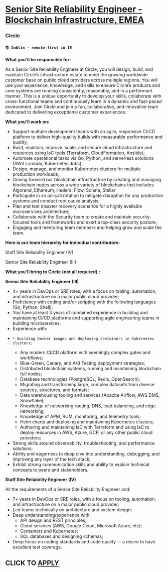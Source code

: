 # [Senior Site Reliability Engineer - Blockchain Infrastructure, EMEA](https://www.remotewlb.com/apply/senior-site-reliability-engineer-blockchain-infrastructure-emea)  
### Circle  
#### `🌎 Dublin - remote first in IE`  

**What you’ll be responsible for:**

As a Senior Site Reliability Engineer at Circle, you will design, build, and maintain Circle’s infrastructure estate to meet the growing worldwide customer base on public cloud providers across multiple regions. You will use your experience, knowledge, and skills to ensure Circle’s products and core systems are running consistently, reasonably, and in a performant manner. This is a unique opportunity to develop your skills, collaborate with cross-functional teams and continuously learn in a dynamic and fast-paced environment. Join Circle and join a fun, collaborative, and innovative team dedicated to delivering exceptional customer experiences.

**What you'll work on:**

  * Support multiple development teams with an agile, responsive CI/CD platform to deliver high-quality builds with measurable performance and quality;
  * Build, maintain, improve, scale, and secure cloud infrastructure and resources using IaC tools (Terraform, CloudFormation, Ansible);
  * Automate operational tasks via Go, Python, and serverless solutions (AWS Lambda, Kubernetes Jobs);
  * Design, manage, and monitor Kubernetes clusters for multiple production workloads;
  * Driving forward our blockchain infrastructure by creating and managing blockchain nodes across a wide variety of blockchains that includes Algorand, Ethereum, Hedera, Flow, Solana, Stellar
  * Participate in an on-call rotation to mitigate disruption for any production systems and conduct root cause analysis;
  * Plan and test disaster recovery scenarios for a highly available microservices architecture;
  * Collaborate with the Security team to create and maintain security-focused tools and frameworks and exert a top-class security posture;
  * Engaging and mentoring team members and helping grow and scale the team.

**Here is our team hierarchy for individual contributors:**

Staff Site Reliability Engineer (IV)

Senior Site Reliability Engineer (III)

**What you’ll bring to Circle** **(not all required)** **:**

**Senior Site Reliability Engineer (III)**

  * 4+ years in DevOps or SRE roles, with a focus on tooling, automation, and infrastructure on a major public cloud provider;
  * Proficiency with coding and/or scripting with the following languages (Go, Python, Shell);
  * You have at least 3 years of combined experience in building and maintaining CI/CD platforms and supporting agile engineering teams in building microservices;
  * Experience with:
  *     * Building Docker images and deploying containers in Kubernetes clusters;
    * Any modern CI/CD platform with seemingly complex gates and workflows;
    * Blue-Green, Canary, and A/B Testing deployment strategies;
    * Distributed blockchain systems, running and maintaining blockchain full nodes;
    * Database technologies (PostgreSQL, Redis, OpenSearch);
    * Migrating and transforming large, complex datasets from diverse sources, structures, and formats;
    * Data warehousing tooling and services (Apache Airflow, AWS DMS, Snowflake);
    * Knowledge of networking routing, DNS, load balancing, and edge networking;
    * Knowledge of APM, RUM, monitoring, and telemetry tools;
    * Helm charts and deploying and maintaining Kubernetes clusters;
    * Authoring and maintaining IaC with Terraform and using IaC to deploy resources in AWS, Azure, GCP, or any other public cloud providers;
  * Strong skills around observability, troubleshooting, and performance solutions;
  * Ability and eagerness to deep dive into understanding, debugging, and improving any layer of the tech stack;
  * Exhibit strong communication skills and ability to explain technical concepts to peers and stakeholders.

**Staff Site Reliability Engineer (IV)**

All the requirements of a Senior Site Reliability Engineer and:

  * 7+ years in DevOps or SRE roles, with a focus on tooling, automation, and infrastructure on a major public cloud provider;
  * Led teams technically on architecture and system design;
  * Deep understanding/experience with:
    * API design and REST principles;
    * Cloud services (AWS, Google Cloud, Microsoft Azure, etc);
    * Containers and Kubernetes;
    * SQL databases and designing schemas;
  * Deep focus on coding standards and code quality -- a desire to have excellent test coverage.

  
## CLICK TO [APPLY](https://www.remotewlb.com/apply/senior-site-reliability-engineer-blockchain-infrastructure-emea)

